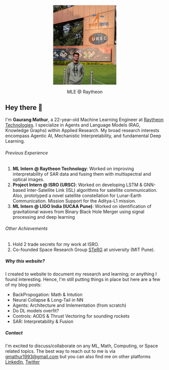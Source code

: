 <div style="text-align: center;">
  <img src="images/profile_picture.jpg" alt="Gaurang Mathur" width="200" style="display: block; margin: auto;">
  <p>MLE @ Raytheon</p>
</div>

## Hey there 👋
I'm **Gaurang Mathur**, a 22-year-old Machine Learning Engineer at [Raytheon Technologies](https://www.rtx.com/raytheon). I specialize in Agents and Language Models (RAG, Knowledge Graphs) within Applied Research. My broad research interests encompass Agentic AI, Mechanistic Interpretability, and fundamental Deep Learning.

###### Previous Experience
1. **ML Intern @ Raytheon Technology**: Worked on improving interpretability of SAR data and fusing them with multispectral and optical images.
2. **Project Intern @ ISRO (URSC)**: Worked on developing LSTM & GNN-based Inter-Satellite Link (ISL) algorithms for satellite communication. Also, prototyped a novel satellite constellation for Lunar-Earth Communication. Mission Support for the Aditya-L1 mission.
3. **ML Intern @ LIGO India (IUCAA Pune)**: Worked on identification of gravitational waves from Binary Black Hole Merger using signal processing and deep learning

###### Other Achievements
1. Hold 2 trade secrets for my work at ISRO.
2. Co-founded Space Research Group [STeRG](https://www.instagram.com/sterg_official/) at university (MIT Pune).

##### Why this website?
I created to website to document my research and learning; or anything I found interesting. Hence, I'm still putting things in place but here are a few of my blog posts:

* BackPropogation: Math & Intution
* Neural Collapse & Long-Tail in NN
* Agents: Architecture and Imlementation (from scratch)
* Do DL models overfit?
* Controls: AODS & Thrust Vectoring for sounding rockets
* SAR: Interpretability & Fusion

##### Contact
I'm excited to discuss/collaborate on any ML, Math, Computing, or Space related topics. The best way to reach out to me is via [gmathur1993@gmail.com](mailto:gmathur1993@gmail.com) but you can also find me on other platforms [LinkedIn](https://www.linkedin.com/in/gaurang-mathur-748988175/), [Twitter](https://x.com/gaurang__mathur)
